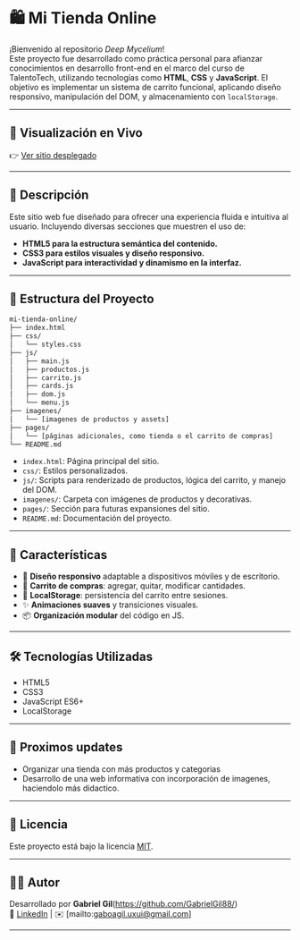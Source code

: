 
# 🛍️ Mi Tienda Online

¡Bienvenido al repositorio *Deep Mycelium*!  
Este proyecto fue desarrollado como práctica personal para afianzar conocimientos en desarrollo front-end en el marco del curso de TalentoTech, utilizando tecnologías como **HTML**, **CSS** y **JavaScript**. El objetivo es implementar un sistema de carrito funcional, aplicando diseño responsivo, manipulación del DOM, y almacenamiento con `localStorage`.

---

## 🚀 Visualización en Vivo

👉 [Ver sitio desplegado](https://gabrielgil88.github.io/DeepMycelium/) 

---

## 🧩 Descripción

Este sitio web fue diseñado para ofrecer una experiencia fluida e intuitiva al usuario. Incluyendo diversas secciones que muestren el uso de:

- **HTML5 para la estructura semántica del contenido.**
- **CSS3 para estilos visuales y diseño responsivo.**
- **JavaScript para interactividad y dinamismo en la interfaz.**


---

## 📁 Estructura del Proyecto

```bash
mi-tienda-online/
├── index.html
├── css/
│   └── styles.css
├── js/
│   ├── main.js
│   ├── productos.js
│   ├── carrito.js
│   ├── cards.js
│   ├── dom.js
│   └── menu.js
├── imagenes/
│   └── [imagenes de productos y assets]
├── pages/
│   └── [páginas adicionales, como tienda o el carrito de compras]
└── README.md
```

- `index.html`: Página principal del sitio.
- `css/`: Estilos personalizados.
- `js/`: Scripts para renderizado de productos, lógica del carrito, y manejo del DOM.
- `imagenes/`: Carpeta con imágenes de productos y decorativas.
- `pages/`: Sección para futuras expansiones del sitio.
- `README.md`: Documentación del proyecto.

---

## 🚀 Características

- 🎨 **Diseño responsivo** adaptable a dispositivos móviles y de escritorio.
- 🛒 **Carrito de compras**: agregar, quitar, modificar cantidades.
- 💾 **LocalStorage**: persistencia del carrito entre sesiones.
- ✨ **Animaciones suaves** y transiciones visuales.
- 📦 **Organización modular** del código en JS.

---

## 🛠️ Tecnologías Utilizadas

- HTML5
- CSS3
- JavaScript ES6+
- LocalStorage

---

## 🔧 Proximos updates

- Organizar una tienda con más productos y categorias
- Desarrollo de una web informativa con incorporación de imagenes, haciendolo más didactico.

------

## 📄 Licencia

Este proyecto está bajo la licencia [MIT](https://opensource.org/licenses/MIT).

---

## 🙋‍♂️ Autor

Desarrollado por **Gabriel Gil**(https://github.com/GabrielGil88/)  
💼 [LinkedIn](https://www.linkedin.com/in/gaboagil) | ✉️ [mailto:gaboagil.uxui@gmail.com]

---
